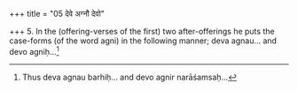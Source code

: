+++
title = "05 देवे अग्नौ देवो"

+++
5. In the (offering-verses of the first) two after-offerings he puts the case-forms (of the word agni) in the following manner; deva agnau... and devo agniḥ...[^1]  


[^1]: Thus deva agnau barhiḥ... and devo agnir narāśamsaḥ... 
